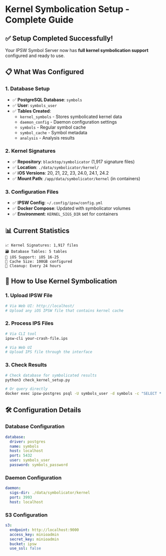 # Kernel Symbolication Setup - Complete Guide

## ✅ Setup Completed Successfully!

Your IPSW Symbol Server now has **full kernel symbolication support** configured and ready to use.

## 📋 What Was Configured

### 1. **Database Setup**
- ✅ **PostgreSQL Database**: `symbols` 
- ✅ **User**: `symbols_user`
- ✅ **Tables Created**:
  - `kernel_symbols` - Stores symbolicated kernel data
  - `daemon_config` - Daemon configuration settings
  - `symbols` - Regular symbol cache
  - `symbol_cache` - Symbol metadata
  - `analysis` - Analysis results

### 2. **Kernel Signatures**
- ✅ **Repository**: `blacktop/symbolicator` (1,917 signature files)
- ✅ **Location**: `./data/symbolicator/kernel/`
- ✅ **iOS Versions**: 20, 21, 22, 23, 24.0, 24.1, 24.2
- ✅ **Mount Path**: `/app/data/symbolicator/kernel` (in containers)

### 3. **Configuration Files**
- ✅ **IPSW Config**: `~/.config/ipsw/config.yml`
- ✅ **Docker Compose**: Updated with symbolicator volumes
- ✅ **Environment**: `KERNEL_SIGS_DIR` set for containers

## 📊 Current Statistics

```
📈 Kernel Signatures: 1,917 files
🗃️ Database Tables: 5 tables
🎯 iOS Support: iOS 16-25
💾 Cache Size: 100GB configured
🔄 Cleanup: Every 24 hours
```

## 🚀 How to Use Kernel Symbolication

### 1. **Upload IPSW File**
```bash
# Via Web UI: http://localhost/
# Upload any iOS IPSW file that contains kernel cache
```

### 2. **Process IPS Files**
```bash
# Via CLI tool
ipsw-cli your-crash-file.ips

# Via Web UI
# Upload IPS file through the interface
```

### 3. **Check Results**
```bash
# Check database for symbolicated results
python3 check_kernel_setup.py

# Or query directly
docker exec ipsw-postgres psql -U symbols_user -d symbols -c "SELECT * FROM kernel_symbols LIMIT 5;"
```

## 🛠️ Configuration Details

### Database Configuration
```yaml
database:
  driver: postgres
  name: symbols
  host: localhost
  port: 5432
  user: symbols_user
  password: symbols_password
```

### Daemon Configuration
```yaml
daemon:
  sigs-dir: ./data/symbolicator/kernel
  port: 3993
  host: localhost
```

### S3 Configuration
```yaml
s3:
  endpoint: http://localhost:9000
  access_key: minioadmin
  secret_key: minioadmin
  bucket: ipsw
  use_ssl: false
```